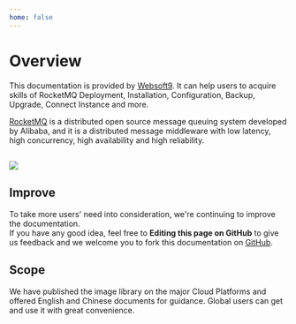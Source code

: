 ```yaml
---
home: false
---
```


# Overview

This documentation is provided by [Websoft9](https://www.websoft9.com/). It can help users to acquire skills of RocketMQ Deployment, Installation, Configuration,  Backup, Upgrade, Connect Instance and more.

[RocketMQ](http://rocketmq.apache.org/) is a distributed open source message queuing system developed by Alibaba, and it is a distributed message middleware with low latency, high concurrency, high availability and high reliability.

![](https://libs.websoft9.com/Websoft9/DocsPicture/en/rocketmq/rocketmq-console-websoft9.png)
---

## Improve

To take more users' need into consideration, we're continuing to improve the documentation.  
If you have any good idea, feel free to **Editing this page on GitHub** to give us feedback and we welcome you to fork this documentation on [GitHub](https://github.com/Websoft9/ansible-rocketmq).

## Scope

We have published the image library on the major Cloud Platforms and offered English and Chinese documents for guidance. Global users can get and use it with great convenience.
